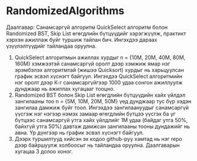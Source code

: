 # RandomizedAlgorithms
Даалгавар: Санамсаргүй алгоритм
QuickSelect алгоритм болон Randomized BST, Skip List өгөгдлийн бүтцүүдийг
хэрэгжүүлж, практикт хэрхэн ажиллаж буйг туршиж тайлан бич. Ингэхдээ дараах 
үзүүлэлтүүдийг тайландаа оруулна.
1. QuickSelect алгоритмын ажиллах хурдыг n = {10M, 20M, 40M, 80M, 160M}
хэмжээтэй санамсаргүй оролт дээр хэмжиж ямар нэг эрэмбэлэх алгоритмтай 
(жишээ Quicksort) хурдыг нь харьцуулсан график эсвэл хүснэгт байгуул.
Ингэхдээ QuickSelect алгоритмийн нэг оролт дээр К-г санамсаргүйгээр 1000
удаа сонгон ажиллуулж дунджаар нь ажиллах хугацааг тооцно.
2. Randomized BST болон Skip List өгөгдлийн бүтцүүдийн хайх үйлдэл зангилааны 
тоо n = {5M, 10M, 20M, 50M} үед дунджаар тус бүр хэдэн зангилаа дамжиж буйг 
тоол. Ингэхдээ зангилаануудыг санамсаргүй үүсгэж нэг нэгээр нэмэх замаар 
өгөгдлийн бүтцээ үүсгэх ба уг бүтцээс санамсаргүй утга хайх үйлдлийг 1М удаа 
(байдаг утга 50%, байхгүй утга 50%) давтаж дамжсан зангилааны тооны 
дундажийг нь авна. Үр дүнгээр нь график эсвэл хүснэгт байгуул.
3. Дээрх туршилтууд хийсэн эх кодоо github-руу хамтад нь нэг repo дээр
байршуулж холбоосыг нь тайландаа оруулна. Даалгаварын хугацаа 3 долоо
хоног.
